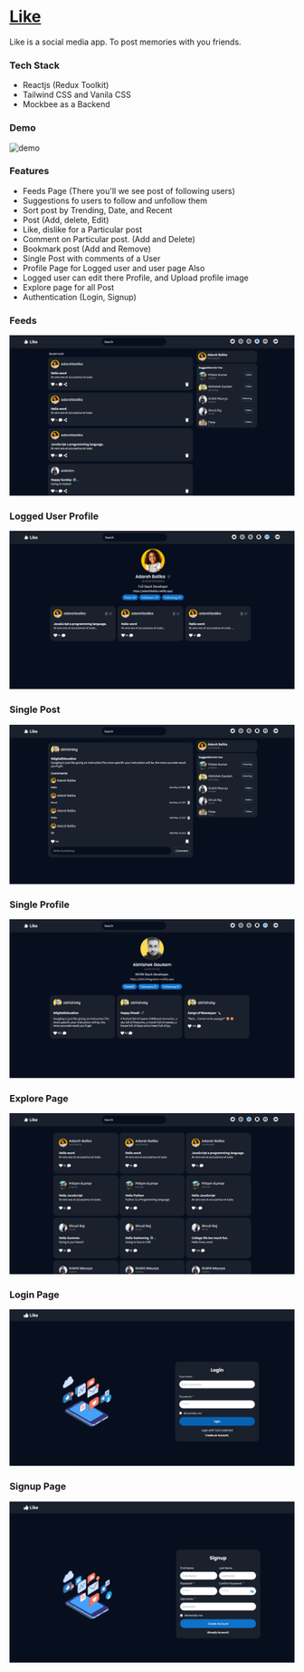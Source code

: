  # [Like](https://like-by-pritam.netlify.app/)

 Like is a social media app. To post memories with you friends.

###  Tech Stack
- Reactjs (Redux Toolkit)
- Tailwind CSS and Vanila CSS
- Mockbee as a Backend

### Demo
![demo](/public/assets/demo.gif)

### Features
- Feeds Page (There you'll we see post of following users)
- Suggestions fo users to follow and unfollow them
- Sort post by Trending, Date, and Recent
- Post (Add, delete, Edit)
- Like, dislike for a Particular post
- Comment on Particular post. (Add and Delete)
- Bookmark post (Add and Remove)
- Single Post with comments of a User
- Profile Page for Logged user and user page Also
- Logged user can edit there Profile, and Upload profile image
- Explore page for all Post
- Authentication (Login, Signup)

### Feeds
![feeds](/public/assets/feeds.png)

### Logged User Profile
![Logged User Profile](/public/assets/profile.png)    

### Single Post
![Single Post](/public/assets/singlePost.png)  

### Single Profile
![Single Profile](/public/assets/userProfile.png)  

### Explore Page
![explore](/public/assets/explore.png)  

### Login Page
![Login Page](/public/assets/login.png)  

### Signup Page
![Signup Page](/public/assets/signup.png)  